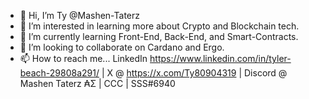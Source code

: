 - 👋 Hi, I’m Ty @Mashen-Taterz
- 👀 I’m interested in learning more about Crypto and Blockchain tech.
- 🌱 I’m currently learning Front-End, Back-End, and Smart-Contracts.
- 💞️ I’m looking to collaborate on Cardano and Ergo. 
- 📫 How to reach me... LinkedIn https://www.linkedin.com/in/tyler-beach-29808a291/ | X @ https://x.com/Ty80904319 | Discord @ Mashen Taterz ₳Σ | CCC | SSS#6940
<!---
Mashen-Taterz/Mashen-Taterz is a ✨ special ✨ repository because its `README.md` (this file) appears on your GitHub profile.
You can click the Preview link to take a look at your changes.
--->
